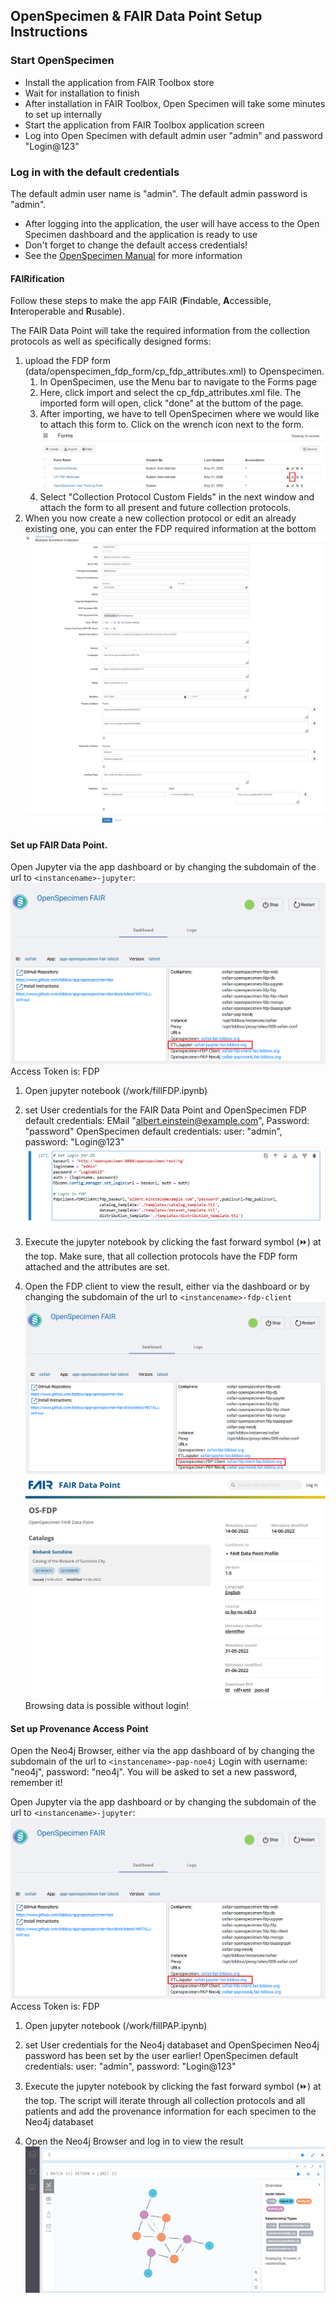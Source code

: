 ## OpenSpecimen & FAIR Data Point Setup Instructions 

### Start OpenSpecimen

* Install the application from FAIR Toolbox store
* Wait for installation to finish
* After installation in FAIR Toolbox, Open Specimen will take some minutes to set up internally
* Start the application from FAIR Toolbox application screen
* Log into Open Specimen with default admin user "admin" and password "Login@123"

### Log in with the default credentials 
The default admin user name is "admin". The default admin password is "admin".

* After logging into the application, the user will have access to the Open Specimen dashboard and the application is ready to use
* Don't forget to change the default access credentials!
* See the [OpenSpecimen Manual](https://openspecimen.atlassian.net/wiki/spaces/CAT/pages/7700605/User+Manual+Community+Edition) for more information

#### FAIRification
Follow these steps to make the app FAIR (**F**indable, **A**ccessible, **I**nteroperable and **R**usable).

The FAIR Data Point will take the required information from the collection protocols as well as specifically designed forms:
1) upload the FDP form (data/openspecimen_fdp_form/cp_fdp_attributes.xml) to Openspecimen. 
   1) In OpenSpecimen, use the Menu bar to navigate to the Forms page
   2) Here, click import and select the cp_fdp_attributes.xml file. The imported form will open, click "done" at the buttom of the page.
   3) After importing, we have to tell OpenSpecimen where we would like to attach this form to.  Click on the wrench icon next to the form. ![attach_form](assets/attach_form.png)
   4) Select "Collection Protocol Custom Fields" in the next window and attach the form to all present and future collection protocols. 
2) When you now create a new collection protocol or edit an already existing one, you can enter the FDP required information at the bottom ![cp_with_fdp_attributes](assets/cp_with_fdp_attributes.png) 



#### Set up FAIR Data Point.

Open Jupyter via the app dashboard or by changing the subdomain of the url to `<instancename>-jupyter`:
![os_jupyter_dashboard](assets/os_jupyter_dashboard.png)
Access Token is: FDP
1) Open jupyter notebook (/work/fillFDP.ipynb) 
    
2) set User credentials for the FAIR Data Point and OpenSpecimen
FDP default credentials: EMail "albert.einstein@example.com", Password: "password"
OpenSpecimen default credentials: user: "admin", password: "Login@123"
![jupyter_set_login](assets/jupyter_os_fdp_login.png)

3) Execute the jupyter notebook by clicking the fast forward symbol (&#9193;) at the top. Make sure, that all collection protocols have the FDP form attached and the attributes are set. 

4) Open the FDP client to view the result, either via the dashboard or by changing the subdomain of the url to `<instancename>-fdp-client`
![os_fdp_dashboard](assets/os_fdp_dashboard.png)
![os_fdp](assets/os_fdp.png)
Browsing data is possible without login! 

#### Set up Provenance Access Point
Open the Neo4j Browser, either via the app dashboard of by changing the subdomain of the url to `<instancename>-pap-noe4j`
Login with username: "neo4j", password: "neo4j". You will be asked to set a new password, remember it!


Open Jupyter via the app dashboard or by changing the subdomain of the url to `<instancename>-jupyter`:
![os_jupyter_dashboard](assets/os_jupyter_dashboard.png)
Access Token is: FDP
1) Open jupyter notebook (/work/fillPAP.ipynb) 
    
2) set User credentials for the Neo4j databaset and OpenSpecimen
Neo4j password has been set by the user earlier!
OpenSpecimen default credentials: user: "admin", password: "Login@123"

3) Execute the jupyter notebook by clicking the fast forward symbol (&#9193;) at the top. The script will iterate through all collection protocols and all patients and add the provenance information for each specimen to the Neo4j databaset 

4) Open the Neo4j Browser and log in to view the result
![neo4j](assets/neo4j.png)
